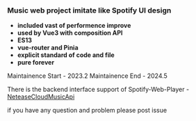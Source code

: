 ### Music web project imitate like Spotify UI design

- **included vast of performence improve**
- **used by Vue3 with composition API**
- **ES13**
- **vue-router and Pinia**
- **explicit standard of code and file**
- **pure forever**

Maintainence Start - 2023.2
Maintainence End - 2024.5

There is the backend interface support of Spotify-Web-Player - [NeteaseCloudMusicApi](https://github.com/Binaryify/NeteaseCloudMusicApi)

if you have any question and problem please post issue

